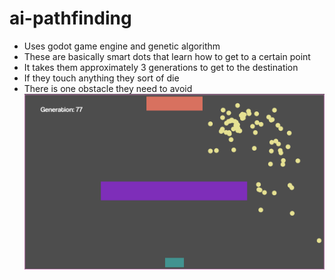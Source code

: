 # ai-pathfinding

- Uses godot game engine and genetic algorithm
- These are basically smart dots that learn how to get to a certain point
- It takes them approximately 3 generations to get to the destination
- If they touch anything they sort of die
- There is one obstacle they need to avoid
![Example of the smart dots](image.png)
